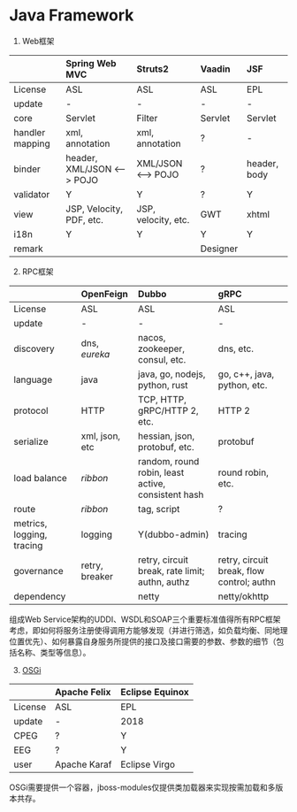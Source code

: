 # Java Framework

1. Web框架

|                 | Spring Web MVC             | Struts2             | Vaadin   | JSF          |
|:----------------|:---------------------------|:--------------------|:---------|:-------------|
| License         | ASL                        | ASL                 | ASL      | EPL          |
| update          | -                          | -                   | -        | -            |
| core            | Servlet                    | Filter              | Servlet  | Servlet      |
| handler mapping | xml, annotation            | xml, annotation     | ?        | -            |
| binder          | header, XML/JSON <--> POJO | XML/JSON <--> POJO  | ?        | header, body |
| validator       | Y                          | Y                   | ?        | Y            |
| view            | JSP, Velocity, PDF, etc.   | JSP, velocity, etc. | GWT      | xhtml        |
| i18n            | Y                          | Y                   | Y        | Y            |
| remark          |                            |                     | Designer |              |

2. RPC框架

|                           | OpenFeign      | Dubbo                                              | gRPC                                      |
|:--------------------------|:---------------|:---------------------------------------------------|:------------------------------------------|
| License                   | ASL            | ASL                                                | ASL                                       |
| update                    | -              | -                                                  | -                                         |
| discovery                 | dns, *eureka*  | nacos, zookeeper, consul, etc.                     | dns, etc.                                 |
| language                  | java           | java, go, nodejs, python, rust                     | go, c++, java, python, etc.               |
| protocol                  | HTTP           | TCP, HTTP, gRPC/HTTP 2, etc.                       | HTTP 2                                    |
| serialize                 | xml, json, etc | hessian, json, protobuf, etc.                      | protobuf                                  |
| load balance              | *ribbon*       | random, round robin, least active, consistent hash | round robin, etc.                         |
| route                     | *ribbon*       | tag, script                                        | ?                                         |
| metrics, logging, tracing | logging        | Y(dubbo-admin)                                     | tracing                                   |
| governance                | retry, breaker | retry, circuit break, rate limit; authn, authz     | retry, circuit break, flow control; authn |
| dependency                |                | netty                                              | netty/okhttp                              |

组成Web Service架构的UDDI、WSDL和SOAP三个重要标准值得所有RPC框架考虑，即如何将服务注册使得调用方能够发现（并进行筛选，如负载均衡、同地理位置优先）、如何暴露自身服务所提供的接口及接口需要的参数、参数的细节（包括名称、类型等信息）。

3. [OSGi](https://www.osgi.org)

|         | Apache Felix | Eclipse Equinox |
|:--------|:-------------|:----------------|
| License | ASL          | EPL             |
| update  | -            | 2018            |
| CPEG    | ?            | Y               |
| EEG     | ?            | Y               |
| user    | Apache Karaf | Eclipse Virgo   |

OSGi需要提供一个容器，jboss-modules仅提供类加载器来实现按需加载和多版本共存。